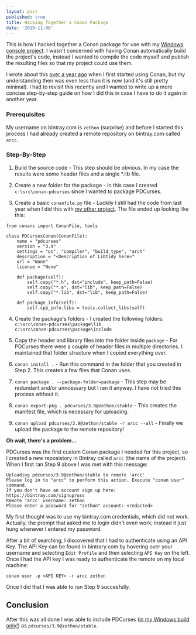 ```yaml
---
layout: post
published: true
title: Hacking Together a Conan Package
date: '2019-11-06'
---
```

This is how I hacked together a Conan package for use with my [Windows console project](https://github.com/zethon/arcc). I wasn't concerned with having Conan automatically build the project's code, instead I wanted to compile the code myself and publish the resulting files so that my project could use them. 

I wrote about this [over a year ago](https://zethon.github.io/2018-10-16-conan/) when I first started using Conan, but my understanding then was even less than it is now (and it's still pretty minimal). I had to revisit this recently and I wanted to write up a more concise step-by-step guide on how I did this in case I have to do it again in another year.

### Prerequisites

My username on bintray.com is `zethon` (surprise) and before I started this process I had already created a remote repository on bintray.com called `arcc`. 

### Step-By-Step

1. Build the source code - This step should be obvious. In my case the results were some header files and a single \*.lib file.

2. Create a new folder for the package - In this case I created `c:\src\conan-pdcurses` since I wanted to package PDCurses.

3. Create a basic `conanfile.py` file - Luckily I still had the code from last year when I did this with [my other project](https://github.com/zethon/owl). The file ended up looking like this:

```
from conans import ConanFile, tools

class PDCursesConan(ConanFile):
    name = "pdcurses"
    version = "3.9"
    settings = "os", "compiler", "build_type", "arch"
    description = "<Description of Libtidy here>"
    url = "None"
    license = "None"

    def package(self):
        self.copy("*.h", dst="include", keep_path=False)
        self.copy("*.a", dst="lib", keep_path=False)
        self.copy("*.lib", dst="lib", keep_path=False)

    def package_info(self):
        self.cpp_info.libs = tools.collect_libs(self)
```
4. Create the package's folders - I created the following folders:<br/>
`c:\src\conan-pdcurses\package\lib`</br>
`c:\src\conan-pdcurses\package\include`

5. Copy the header and library files into the folder inside `package` - For PDCurses there were a couple of header files in multiple directories. I maintained that folder structure when I copied everything over.

6. `conan install .` - Run this command in the folder that you created in Step 2. This creates a few files that Conan uses.

7. `conan package . --package-folder=package` - This step may be redundant and/or unncessary but I ran it anyway. I have not tried this process without it.

8. `conan export-pkg . pdcurses/3.9@zethon/stable` - This creates the manifest file, which is necessary for uploading.

9. `conan upload pdcurses/3.9@zethon/stable -r arcc --all` - Finally we upload the package to the remote repository!

**Oh wait, there's a problem...**

PDCurses was the first custom Conan package I needed for this project, so I created a new reposistory in Bintray called `arcc` (the name of the project). When I first ran Step 9 above I was met with this message:

```
Uploading pdcurses/3.9@zethon/stable to remote 'arcc'
Please log in to "arcc" to perform this action. Execute "conan user" command.
If you don't have an account sign up here: https://bintray.com/signup/oss
Remote 'arcc' username: zethon
Please enter a password for "zethon" account: <redacted>
```

My first thought was to use my bintray.com credentials, which did not work. Actually, the prompt that asked me to login didn't even work; instead it just hung whenever I entered my password. 

After a bit of searching, I discovered that I had to authenticate using an API Key. The API Key can be found in bintrary.com by hovering over your username and selecting `Edit Profile` and then selecting `API Key` on the left. Once I had the API key I was ready to authenticate the remote on my local machine:

`conan user -p <API KEY> -r arcc zethon`

Once I did that I was able to run Step 9 succesfully.

## Conclusion

After this was all done I was able to include PDCurses ([in my Windows build only!](https://zethon.github.io/2019-11-06-conan-conanfile-py-for-consumers/)) as `pdcurses/3.9@zethon/stable`. 
